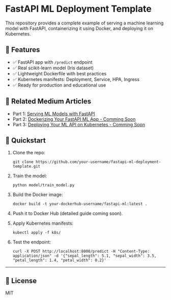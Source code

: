 # FastAPI ML Deployment Template

This repository provides a complete example of serving a machine learning model with FastAPI, containerizing it using Docker, and deploying it on Kubernetes.

## 🧠 Features

- ✅ FastAPI app with `/predict` endpoint
- ✅ Real scikit-learn model (Iris dataset)
- ✅ Lightweight Dockerfile with best practices
- ✅ Kubernetes manifests: Deployment, Service, HPA, Ingress
- ✅ Ready for production and educational use

## 📖 Related Medium Articles

- Part 1: [Serving ML Models with FastAPI](https://grigorkh.medium.com/serving-ml-models-with-fastapi-a-production-ready-api-in-minutes-b5f4839a33a9)
- Part 2: [Dockerizing Your FastAPI ML App - Comming Soon](https://grigorkh.medium.com/)
- Part 3: [Deploying Your ML API on Kubernetes - Comming Soon](https://grigorkh.medium.com/)

## 🚀 Quickstart

1. Clone the repo:
   ```
   git clone https://github.com/your-username/fastapi-ml-deployment-template.git
   ```

2. Train the model:
   ```
   python model/train_model.py
   ```

3. Build the Docker image:
   ```
   docker build -t your-dockerhub-username/fastapi-ml:latest .
   ```

4. Push it to Docker Hub (detailed guide coming soon).

5. Apply Kubernetes manifests:
   ```
   kubectl apply -f k8s/
   ```

6. Test the endpoint:
   ```
   curl -X POST http://localhost:8000/predict -H "Content-Type: application/json" -d '{"sepal_length": 5.1, "sepal_width": 3.5, "petal_length": 1.4, "petal_width": 0.2}'
   ```

---

## 📄 License

MIT
